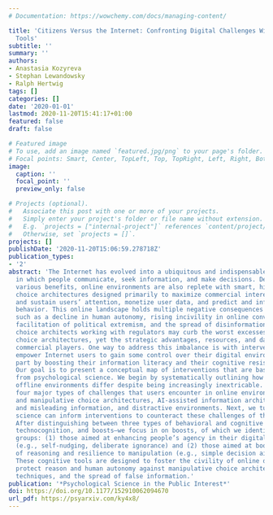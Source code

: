 ```yaml
---
# Documentation: https://wowchemy.com/docs/managing-content/

title: 'Citizens Versus the Internet: Confronting Digital Challenges With Cognitive
  Tools'
subtitle: ''
summary: ''
authors:
- Anastasia Kozyreva
- Stephan Lewandowsky
- Ralph Hertwig
tags: []
categories: []
date: '2020-01-01'
lastmod: 2020-11-20T15:41:17+01:00
featured: false
draft: false

# Featured image
# To use, add an image named `featured.jpg/png` to your page's folder.
# Focal points: Smart, Center, TopLeft, Top, TopRight, Left, Right, BottomLeft, Bottom, BottomRight.
image:
  caption: ''
  focal_point: ''
  preview_only: false

# Projects (optional).
#   Associate this post with one or more of your projects.
#   Simply enter your project's folder or file name without extension.
#   E.g. `projects = ["internal-project"]` references `content/project/deep-learning/index.md`.
#   Otherwise, set `projects = []`.
projects: []
publishDate: '2020-11-20T15:06:59.278718Z'
publication_types:
- '2'
abstract: 'The Internet has evolved into a ubiquitous and indispensable digital environment
  in which people communicate, seek information, and make decisions. Despite offering
  various benefits, online environments are also replete with smart, highly adaptive
  choice architectures designed primarily to maximize commercial interests, capture
  and sustain users’ attention, monetize user data, and predict and influence future
  behavior. This online landscape holds multiple negative consequences for society,
  such as a decline in human autonomy, rising incivility in online conversation, the
  facilitation of political extremism, and the spread of disinformation. Benevolent
  choice architects working with regulators may curb the worst excesses of manipulative
  choice architectures, yet the strategic advantages, resources, and data remain with
  commercial players. One way to address this imbalance is with interventions that
  empower Internet users to gain some control over their digital environments, in
  part by boosting their information literacy and their cognitive resistance to manipulation.
  Our goal is to present a conceptual map of interventions that are based on insights
  from psychological science. We begin by systematically outlining how online and
  offline environments differ despite being increasingly inextricable. We then identify
  four major types of challenges that users encounter in online environments: persuasive
  and manipulative choice architectures, AI-assisted information architectures, false
  and misleading information, and distractive environments. Next, we turn to how psychological
  science can inform interventions to counteract these challenges of the digital world.
  After distinguishing between three types of behavioral and cognitive interventions—nudges,
  technocognition, and boosts—we focus in on boosts, of which we identify two main
  groups: (1) those aimed at enhancing people’s agency in their digital environments
  (e.g., self-nudging, deliberate ignorance) and (2) those aimed at boosting competences
  of reasoning and resilience to manipulation (e.g., simple decision aids, inoculation).
  These cognitive tools are designed to foster the civility of online discourse and
  protect reason and human autonomy against manipulative choice architectures, attention-grabbing
  techniques, and the spread of false information.'
publication: '*Psychological Science in the Public Interest*'
doi: https://doi.org/10.1177/152910062094670
url_pdf: https://psyarxiv.com/ky4x8/
---
```

